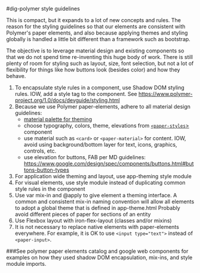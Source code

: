 #dig-polymer style guidelines

This is compact, but it expands to a lot of new concepts and rules.  The reason for the styling guidelines so that our elements are consistent with Polymer's paper elements, and also because applying themes and styling globally is handled a little bit different than a framework such as bootstrap.  

The objective is to leverage material design and existing components so that we do not spend time re-inventing this huge body of work.  There is still plenty of room for styling such as layout, size, font selection, but not a lot of flexibility for things like how buttons look (besides color) and how they behave.

1. To encapsulate style rules in a component, use Shadow DOM styling rules.  IOW, add a style tag to the component.  See https://www.polymer-project.org/1.0/docs/devguide/styling.html
2. Because we use Polymer paper-elements, adhere to all material design guidelines:
    * [material palette for theming](https://www.materialpalette.com)
    * choose typography, colors, theme, elevations from [`<paper-styles`>](https://github.com/PolymerElements/paper-styles) component
    * use material such as `<card>` or `<paper-material>` for content.  IOW, avoid using background/bottom layer for text, icons, graphics, controls, etc.
    * use elevation for buttons, FAB per MD guidelines: https://www.google.com/design/spec/components/buttons.html#buttons-button-types
3. For application wide theming and layout, use app-theming style module
4. For visual elements, use style module instead of duplicating common style rules in the component
5. Use var mix-in and @apply to give element a theming interface.  A common and consistent mix-in naming convention will allow all elements to adopt a global theme that is defined in app-theme.html
Probably avoid different pieces of paper for sections of an entity
6. Use Flexbox layout with iron-flex-layout (classes and/or mixins)
7. It is not necessary to replace native elements with paper-elements everywhere.  For example, it is OK to use `<input type="text">` instead of `<paper-input>`.


###See polymer paper elements catalog and google web components for examples on how they used shadow DOM encapsulation, mix-ins, and style module imports.
